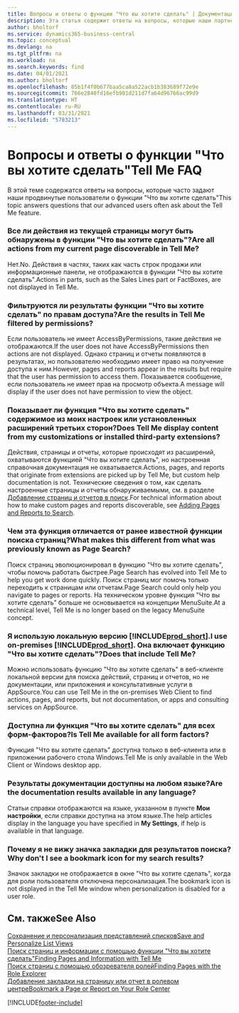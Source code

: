 ```yaml
---
title: Вопросы и ответы о функции "Что вы хотите сделать" | Документация Майкрософт
description: Эта статья содержит ответы на вопросы, которые наши партнеры и клиенты часто задают по поводу функции "Что вы хотите сделать".
author: bholtorf
ms.service: dynamics365-business-central
ms.topic: conceptual
ms.devlang: na
ms.tgt_pltfrm: na
ms.workload: na
ms.search.keywords: find
ms.date: 04/01/2021
ms.author: bholtorf
ms.openlocfilehash: 85b1f4f0b677baa5ca8a522acb1b383689f72e9e
ms.sourcegitcommit: 766e2840fd16efb901d211d7fa64d96766ac99d9
ms.translationtype: HT
ms.contentlocale: ru-RU
ms.lasthandoff: 03/31/2021
ms.locfileid: "5783213"
---
```

# <a name="tell-me-faq"></a><span data-ttu-id="1d7c6-103">Вопросы и ответы о функции "Что вы хотите сделать"</span><span class="sxs-lookup"><span data-stu-id="1d7c6-103">Tell Me FAQ</span></span>
<span data-ttu-id="1d7c6-104">В этой теме содержатся ответы на вопросы, которые часто задают наши продвинутые пользователи о функции "Что вы хотите сделать"</span><span class="sxs-lookup"><span data-stu-id="1d7c6-104">This topic answers questions that our advanced users often ask about the Tell Me feature.</span></span>

### <a name="are-all-actions-from-my-current-page-discoverable-in-tell-me"></a><span data-ttu-id="1d7c6-105">Все ли действия из текущей страницы могут быть обнаружены в функции "Что вы хотите сделать"?</span><span class="sxs-lookup"><span data-stu-id="1d7c6-105">Are all actions from my current page discoverable in Tell Me?</span></span>
<span data-ttu-id="1d7c6-106">Нет.</span><span class="sxs-lookup"><span data-stu-id="1d7c6-106">No.</span></span> <span data-ttu-id="1d7c6-107">Действия в частях, таких как часть строк продажи или информационные панели, не отображаются в функции "Что вы хотите сделать".</span><span class="sxs-lookup"><span data-stu-id="1d7c6-107">Actions in parts, such as the Sales Lines part or FactBoxes, are not displayed in Tell Me.</span></span>

### <a name="are-the-results-in-tell-me-filtered-by-permissions"></a><span data-ttu-id="1d7c6-108">Фильтруются ли результаты функции "Что вы хотите сделать" по правам доступа?</span><span class="sxs-lookup"><span data-stu-id="1d7c6-108">Are the results in Tell Me filtered by permissions?</span></span>
<span data-ttu-id="1d7c6-109">Если пользователь не имеет AccessByPermissions, такие действия не отображаются.</span><span class="sxs-lookup"><span data-stu-id="1d7c6-109">If the user does not have AccessByPermissions then actions are not displayed.</span></span> <span data-ttu-id="1d7c6-110">Однако страниц и отчеты появляются в результатах, но пользователю необходимо имеет право на получение доступа к ним.</span><span class="sxs-lookup"><span data-stu-id="1d7c6-110">However, pages and reports appear in the results but require that the user has permission to access them.</span></span> <span data-ttu-id="1d7c6-111">Показывается сообщение, если пользователь не имеет прав на просмотр объекта.</span><span class="sxs-lookup"><span data-stu-id="1d7c6-111">A message will display if the user does not have permission to view the object.</span></span>

### <a name="does-tell-me-display-content-from-my-customizations-or-installed-third-party-extensions"></a><span data-ttu-id="1d7c6-112">Показывает ли функция "Что вы хотите сделать" содержимое из моих настроек или установленных расширений третьих сторон?</span><span class="sxs-lookup"><span data-stu-id="1d7c6-112">Does Tell Me display content from my customizations or installed third-party extensions?</span></span>
<span data-ttu-id="1d7c6-113">Действия, страницы и отчеты, которые происходят из расширений, охватываются функцией "Что вы хотите сделать", но настроенная справочная документация не охватывается.</span><span class="sxs-lookup"><span data-stu-id="1d7c6-113">Actions, pages, and reports that originate from extensions are picked up by Tell Me, but custom help documentation is not.</span></span> <span data-ttu-id="1d7c6-114">Технические сведения о том, как сделать настроенные страницы и отчеты обнаруживаемыми, см. в разделе [Добавление страниц и отчетов в поиск](/dynamics365/business-central/dev-itpro/developer/devenv-al-menusuite-functionality).</span><span class="sxs-lookup"><span data-stu-id="1d7c6-114">For technical information about how to make custom pages and reports discoverable, see [Adding Pages and Reports to Search](/dynamics365/business-central/dev-itpro/developer/devenv-al-menusuite-functionality).</span></span>

### <a name="what-makes-this-different-from-what-was-previously-known-as-page-search"></a><span data-ttu-id="1d7c6-115">Чем эта функция отличается от ранее известной функции поиска страниц?</span><span class="sxs-lookup"><span data-stu-id="1d7c6-115">What makes this different from what was previously known as Page Search?</span></span>
<span data-ttu-id="1d7c6-116">Поиск страниц эволюционировал в функцию "Что вы хотите сделать", чтобы помочь работать быстрее.</span><span class="sxs-lookup"><span data-stu-id="1d7c6-116">Page Search has evolved into Tell Me to help you get work done quickly.</span></span> <span data-ttu-id="1d7c6-117">Поиск страниц мог помочь только переходить к страницам или отчетам.</span><span class="sxs-lookup"><span data-stu-id="1d7c6-117">Page Search could only help you navigate to pages or reports.</span></span> <span data-ttu-id="1d7c6-118">На техническом уровне функция "Что вы хотите сделать" больше не основывается на концепции MenuSuite.</span><span class="sxs-lookup"><span data-stu-id="1d7c6-118">At a technical level, Tell Me is no longer based on the legacy MenuSuite concept.</span></span>

### <a name="i-use-on-premises-prod_short-does-that-include-tell-me"></a><span data-ttu-id="1d7c6-119">Я использую локальную версию [!INCLUDE[prod_short](includes/prod_short.md)].</span><span class="sxs-lookup"><span data-stu-id="1d7c6-119">I use on-premises [!INCLUDE[prod_short](includes/prod_short.md)].</span></span> <span data-ttu-id="1d7c6-120">Она включает функцию "Что вы хотите сделать"?</span><span class="sxs-lookup"><span data-stu-id="1d7c6-120">Does that include Tell Me?</span></span>
<span data-ttu-id="1d7c6-121">Можно использовать функцию "Что вы хотите сделать" в веб-клиенте локальной версии для поиска действий, страниц и отчетов, но не документации, или приложения и консультативные услуги в AppSource.</span><span class="sxs-lookup"><span data-stu-id="1d7c6-121">You can use Tell Me in the on-premises Web Client to find actions, pages, and reports, but not documentation, or apps and consulting services on AppSource.</span></span>

### <a name="is-tell-me-available-for-all-form-factors"></a><span data-ttu-id="1d7c6-122">Доступна ли функция "Что вы хотите сделать" для всех форм-факторов?</span><span class="sxs-lookup"><span data-stu-id="1d7c6-122">Is Tell Me available for all form factors?</span></span>
<span data-ttu-id="1d7c6-123">Функция "Что вы хотите сделать" доступна только в веб-клиента или в приложении рабочего стола Windows.</span><span class="sxs-lookup"><span data-stu-id="1d7c6-123">Tell Me is only available in the Web Client or Windows desktop app.</span></span>

### <a name="are-the-documentation-results-available-in-any-language"></a><span data-ttu-id="1d7c6-124">Результаты документации доступны на любом языке?</span><span class="sxs-lookup"><span data-stu-id="1d7c6-124">Are the documentation results available in any language?</span></span>
<span data-ttu-id="1d7c6-125">Статьи справки отображаются на языке, указанном в пункте **Мои настройки**, если справки доступна на этом языке.</span><span class="sxs-lookup"><span data-stu-id="1d7c6-125">The help articles display in the language you have specified in **My Settings**, if help is available in that language.</span></span>

### <a name="why-dont-i-see-a-bookmark-icon-for-my-search-results"></a><span data-ttu-id="1d7c6-126">Почему я не вижу значка закладки для результатов поиска?</span><span class="sxs-lookup"><span data-stu-id="1d7c6-126">Why don't I see a bookmark icon for my search results?</span></span>
<span data-ttu-id="1d7c6-127">Значок закладки не отображается в окне "Что вы хотите сделать", когда для роли пользователя отключена персонализация.</span><span class="sxs-lookup"><span data-stu-id="1d7c6-127">The bookmark icon is not displayed in the Tell Me window when personalization is disabled for a user role.</span></span>


## <a name="see-also"></a><span data-ttu-id="1d7c6-128">См. также</span><span class="sxs-lookup"><span data-stu-id="1d7c6-128">See Also</span></span>  
[<span data-ttu-id="1d7c6-129">Сохранение и персонализация представлений списков</span><span class="sxs-lookup"><span data-stu-id="1d7c6-129">Save and Personalize List Views</span></span>](ui-views.md)  
[<span data-ttu-id="1d7c6-130">Поиск страниц и информации с помощью функции "Что вы хотите сделать"</span><span class="sxs-lookup"><span data-stu-id="1d7c6-130">Finding Pages and Information with Tell Me</span></span>](ui-search.md)  
[<span data-ttu-id="1d7c6-131">Поиск страниц с помощью обозревателя ролей</span><span class="sxs-lookup"><span data-stu-id="1d7c6-131">Finding Pages with the Role Explorer</span></span>](ui-role-explorer.md)  
[<span data-ttu-id="1d7c6-132">Добавление закладки на страницу или отчет в ролевом центре</span><span class="sxs-lookup"><span data-stu-id="1d7c6-132">Bookmark a Page or Report on Your Role Center</span></span>](ui-bookmarks.md)


[!INCLUDE[footer-include](includes/footer-banner.md)]